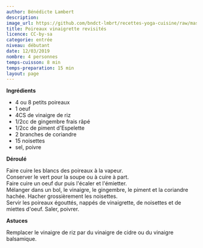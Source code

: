 ```yaml
---
author: Bénédicte Lambert
description: 
image_url: https://github.com/bndct-lmbrt/recettes-yoga-cuisine/raw/master/medias/poireaux-vinaigrette-revisites.jpg
title: Poireaux vinaigrette revisités
licence: CC-by-sa
categorie: entrée
niveau: débutant
date: 12/03/2019
nombre: 4 personnes
temps-cuisson: 8 min
temps-preparation: 15 min
layout: page
---
```



**Ingrédients**  
 
* 4 ou 8 petits poireaux
* 1 oeuf
* 4CS de vinaigre de riz
* 1/2cc de gingembre frais râpé
* 1/2cc de piment d'Espelette
* 2 branches de coriandre
* 15 noisettes
* sel, poivre



**Déroulé**

Faire cuire les blancs des poireaux à la vapeur.   
Conserver le vert pour la soupe ou à cuire à part.  
Faire cuire un oeuf dur puis l'écaler et l'émietter.   
Mélanger dans un bol, le vinaigre, le gingembre, le piment et la coriandre hachée. 
Hacher grossièrement les noisettes.  
Servir les poireaux égouttés, nappés de vinaigrette, de noisettes et de miettes d'oeuf.
Saler, poivrer.

 
**Astuces** 

Remplacer le vinaigre de riz par du vinaigre de cidre ou du vinaigre balsamique.  